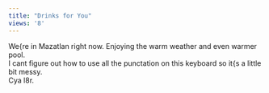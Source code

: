 ```yaml
---
title: "Drinks for You"
views: '8'
---
```

<p>We{re in Mazatlan right now.  Enjoying the warm weather and even warmer pool.<br />
I cant figure out how to use all the punctation on this keyboard so it{s a little bit messy.<br />
Cya l8r.</p>
